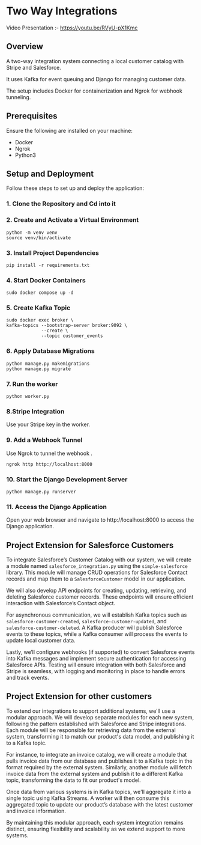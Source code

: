 # Two Way Integrations

Video Presentation :- https://youtu.be/RVyU-pX1Kmc

## Overview

 A two-way integration system connecting a local customer catalog with Stripe and Salesforce.

  It uses Kafka for event queuing and Django for managing customer data.
  
   The setup includes Docker for containerization and Ngrok for webhook tunneling.

## Prerequisites

Ensure the following are installed on your machine:

- Docker
- Ngrok
- Python3

## Setup and Deployment

Follow these steps to set up and deploy the application:

### 1. Clone the Repository and Cd into it

### 2. Create and Activate a Virtual Environment
```
python -m venv venv
source venv/bin/activate
```

### 3. Install Project Dependencies
```
pip install -r requirements.txt
```

### 4. Start Docker Containers
```
sudo docker compose up -d
```

### 5. Create Kafka Topic
```
sudo docker exec broker \
kafka-topics --bootstrap-server broker:9092 \
             --create \
             --topic customer_events
```

### 6. Apply Database Migrations
```
python manage.py makemigrations
python manage.py migrate
```

### 7. Run the worker
```
python worker.py
```

### 8.Stripe Integration
Use your Stripe key in the worker.

### 9. Add a Webhook Tunnel
Use Ngrok to tunnel the webhook .
```
ngrok http http://localhost:8000
```

### 10. Start the Django Development Server
```
python manage.py runserver
```

### 11. Access the Django Application
Open your web browser and navigate to http://localhost:8000 to access the Django application.

## Project Extension for Salesforce Customers

To integrate Salesforce’s Customer Catalog with our system, we will create a module named `salesforce_integration.py` using the `simple-salesforce` library. This module will manage CRUD operations for Salesforce Contact records and map them to a `SalesforceCustomer` model in our application.

We will also develop API endpoints for creating, updating, retrieving, and deleting Salesforce customer records. These endpoints will ensure efficient interaction with Salesforce’s Contact object.

For asynchronous communication, we will establish Kafka topics such as `salesforce-customer-created`, `salesforce-customer-updated`, and `salesforce-customer-deleted`. A Kafka producer will publish Salesforce events to these topics, while a Kafka consumer will process the events to update local customer data.

Lastly, we’ll configure webhooks (if supported) to convert Salesforce events into Kafka messages and implement secure authentication for accessing Salesforce APIs. Testing will ensure integration with both Salesforce and Stripe is seamless, with logging and monitoring in place to handle errors and track events.

## Project Extension for other customers
To extend our integrations to support additional systems, we'll use a modular approach. We will develop separate modules for each new system, following the pattern established with Salesforce and Stripe integrations. Each module will be responsible for retrieving data from the external system, transforming it to match our product's data model, and publishing it to a Kafka topic.

For instance, to integrate an invoice catalog, we will create a module that pulls invoice data from our database and publishes it to a Kafka topic in the format required by the external system. Similarly, another module will fetch invoice data from the external system and publish it to a different Kafka topic, transforming the data to fit our product's model.

Once data from various systems is in Kafka topics, we'll aggregate it into a single topic using Kafka Streams. A worker will then consume this aggregated topic to update our product’s database with the latest customer and invoice information.

By maintaining this modular approach, each system integration remains distinct, ensuring flexibility and scalability as we extend support to more systems.


